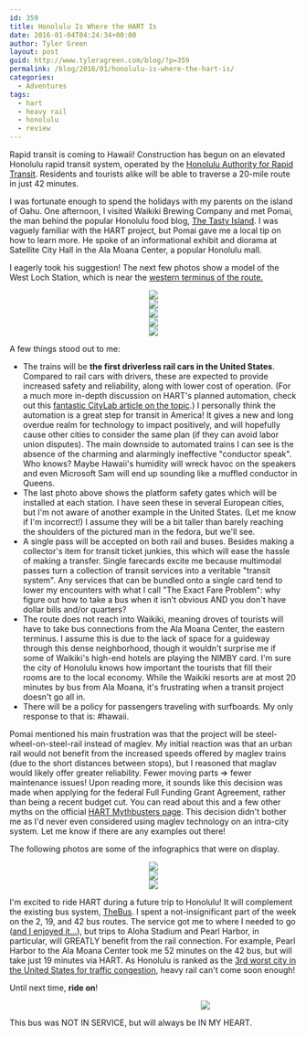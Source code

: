 ```yaml
---
id: 359
title: Honolulu Is Where the HART Is
date: 2016-01-04T04:24:34+00:00
author: Tyler Green
layout: post
guid: http://www.tyleragreen.com/blog/?p=359
permalink: /blog/2016/01/honolulu-is-where-the-hart-is/
categories:
  - Adventures
tags:
  - hart
  - heavy rail
  - honolulu
  - review
---
```

Rapid transit is coming to Hawaii! Construction has begun on an elevated Honolulu rapid transit system, operated by the <a href="http://www.honolulutransit.org/" target="_blank">Honolulu Authority for Rapid Transit</a>. Residents and tourists alike will be able to traverse a 20-mile route in just 42 minutes.

I was fortunate enough to spend the holidays with my parents on the island of Oahu. One afternoon, I visited Waikiki Brewing Company and met Pomai, the man behind the popular Honolulu food blog, <a href="http://tastyislandhawaii.com/" target="_blank">The Tasty Island</a>. I was vaguely familiar with the HART project, but Pomai gave me a local tip on how to learn more. He spoke of an informational exhibit and diorama at Satellite City Hall in the Ala Moana Center, a popular Honolulu mall.

I eagerly took his suggestion! The next few photos show a model of the West Loch Station, which is near the <a href="http://www.honolulutransit.org/rail-system-guide/interactive-route-map.aspx" target="_blank">western terminus of the route.</a>

<div style="text-align:center"><img src="/assets/img/2016-01-04/DSC_53743-676x448.jpg"></div>

<div style="text-align:center"><img src="/assets/img/2016-01-04/DSC_53753-676x448.jpg"></div>

<div style="text-align:center"><img src="/assets/img/2016-01-04/DSC_53703-676x448.jpg"></div>

<div style="text-align:center"><img src="/assets/img/2016-01-04/DSC_53693-676x448.jpg"></div>

<div style="text-align:center"><img src="/assets/img/2016-01-04/DSC_53773-676x448.jpg"></div>

A few things stood out to me:

  * The trains will be **the first driverless rail cars in the United States**. Compared to rail cars with drivers, these are expected to provide increased safety and reliability, along with lower cost of operation. (For a much more in-depth discussion on HART's planned automation, check out this <a href="http://www.citylab.com/tech/2014/09/honolulu-is-building-americas-first-fully-driverless-transit-system/380292/" target="_blank">fantastic CityLab article on the topic</a>.) I personally think the automation is a great step for transit in America! It gives a new and long overdue realm for technology to impact positively, and will hopefully cause other cities to consider the same plan (if they can avoid labor union disputes). The main downside to automated trains I can see is the absence of the charming and alarmingly ineffective "conductor speak". Who knows? Maybe Hawaii's humidity will wreck havoc on the speakers and even Microsoft Sam will end up sounding like a muffled conductor in Queens.
  * The last photo above shows the platform safety gates which will be installed at each station. I have seen these in several European cities, but I'm not aware of another example in the United States. (Let me know if I'm incorrect!) I assume they will be a bit taller than barely reaching the shoulders of the pictured man in the fedora, but we'll see.
  * A single pass will be accepted on both rail and buses. Besides making a collector's item for transit ticket junkies, this which will ease the hassle of making a transfer. Single farecards excite me because multimodal passes turn a collection of transit services into a veritable "transit system". Any services that can be bundled onto a single card tend to lower my encounters with what I call "The Exact Fare Problem": why figure out how to take a bus when it isn't obvious AND you don't have dollar bills and/or quarters?
  * The route does not reach into Waikiki, meaning droves of tourists will have to take bus connections from the Ala Moana Center, the eastern terminus. I assume this is due to the lack of space for a guideway through this dense neighborhood, though it wouldn't surprise me if some of Waikiki's high-end hotels are playing the NIMBY card. I'm sure the city of Honolulu knows how important the tourists that fill their rooms are to the local economy. While the Waikiki resorts are at most 20 minutes by bus from Ala Moana, it's frustrating when a transit project doesn't go all in.
  * There will be a policy for passengers traveling with surfboards. My only response to that is: #hawaii.

Pomai mentioned his main frustration was that the project will be steel-wheel-on-steel-rail instead of maglev. My initial reaction was that an urban rail would not benefit from the increased speeds offered by maglev trains (due to the short distances between stops), but I reasoned that maglav would likely offer greater reliability. Fewer moving parts => fewer maintenance issues! Upon reading more, it sounds like this decision was made when applying for the federal Full Funding Grant Agreement, rather than being a recent budget cut. You can read about this and a few other myths on the official <a href="http://www.honolulutransit.org/rhs/media-center/mythbusters.aspx" target="_blank">HART Mythbusters page</a>. This decision didn't bother me as I'd never even considered using maglev technology on an intra-city system. Let me know if there are any examples out there!

The following photos are some of the infographics that were on display.

<div style="text-align:center"><img src="/assets/img/2016-01-04/DSC_53733-676x448.jpg"></div>

<div style="text-align:center"><img src="/assets/img/2016-01-04/DSC_53723-676x1020.jpg"></div>

<div style="text-align:center"><img src="/assets/img/2016-01-04/DSC_53713-676x1020.jpg"></div>

I'm excited to ride HART during a future trip to Honolulu! It will complement the existing bus system, <a href="http://www.thebus.org/" target="_blank">TheBus</a>. I spent a not-insignificant part of the week on the 2, 19, and 42 bus routes. The service got me to where I needed to go (<a href="http://www.tyleragreen.com/blog/2015/12/talkin-about-buses/" target="_blank">and I enjoyed it&#8230;</a>), but trips to Aloha Stadium and Pearl Harbor, in particular, will GREATLY benefit from the rail connection. For example, Pearl Harbor to the Ala Moana Center took me 52 minutes on the 42 bus, but will take just 19 minutes via HART. As Honolulu is ranked as the <a href="http://www.hawaiinewsnow.com/story/28681976/honolulu-traffic-ranked-third-worst-in-nation" target="_blank">3rd worst city in the United States for traffic congestion</a>, heavy rail can't come soon enough!

Until next time, **ride on**!

<div id="attachment_360" style="width: 686px" class="wp-caption aligncenter">
  <div style="text-align:center"><img src="/assets/img/2016-01-04/2015-12-28-13.51.27-13-676x901.jpg"></div>
  
  <p class="wp-caption-text">
    This bus was NOT IN SERVICE, but will always be IN MY HEART.
  </p>
</div>
